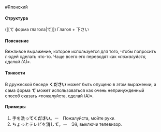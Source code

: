 #Японский 
#### Структура
([[て форма глагола|て]]) Глагол + 下さい
#### Пояснение
Вежливое выражение, которое используется для того, чтобы попросить людей сделать что-то. Чаще всего его переводят как «*пожалуйста, сделай (А)*».
#### Тонкости
В дружеской беседе **ください** может быть опущено в этом выражении, а сама форма **て** может использоваться как очень непринужденный способ сказать «пожалуйста, сделай (А)».
#### Примеры
1. 手を洗っ**てください**。ー　Пожалуйста, мойте руки.
2. ちょっとテレビを消し**て**。ー　Эй, выключи телевизор.